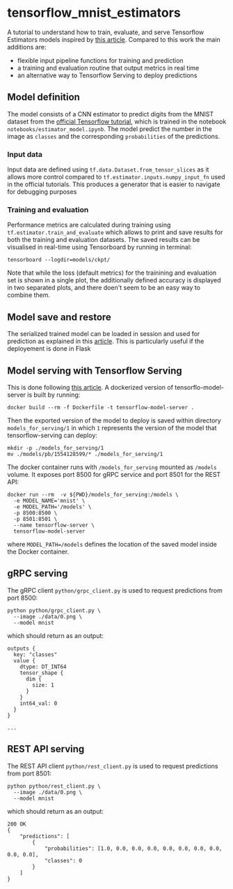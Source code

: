 # tensorflow_mnist_estimators
A tutorial to understand how to train, evaluate, and serve Tensorflow Estimators models inspired by [this article](https://medium.com/@yuu.ishikawa/serving-pre-modeled-and-custom-tensorflow-estimator-with-tensorflow-serving-12833b4be421). Compared to this work the main additions are:
- flexible input pipeline functions for training and prediction
- a training and evaluation routine that output metrics in real time
- an alternative way to Tensorflow Serving to deploy predictions

## Model definition
The model consists of a CNN estimator to predict digits from the MNIST dataset from the [official Tensorflow tutorial](https://www.tensorflow.org/tutorials/estimators/cnn), which is trained in the notebook `notebooks/estimator_model.ipynb`. The model predict the number in the image as `classes` and the corresponding `probabilities` of the predictions.

### Input data
Input data are defined using `tf.data.Dataset.from_tensor_slices` as it allows more control compared to `tf.estimator.inputs.numpy_input_fn` used in the official tutorials. This produces a generator that is easier to navigate for debugging purposes

### Training and evaluation 
Performance metrics are calculated during training using `tf.estimator.train_and_evaluate` which allows to print and save results for both the training and evaluation datasets. The saved results can be visualised in real-time using Tensorboard by running in terminal:
```
tensorboard --logdir=models/ckpt/
```
Note that while the loss (default metrics) for the trainining and evaluation set is shown in a single plot, the additionally defined accuracy is displayed in two separated plots, and there doen't seem to be an easy way to combine them.

## Model save and restore
The serialized trained model can be loaded in session and used for prediction as explained in this [article](https://guillaumegenthial.github.io/serving-tensorflow-estimator.html). This is particularly useful if the deployement is done in Flask

## Model serving with Tensorflow Serving
This is done following [this article](https://medium.com/@yuu.ishikawa/serving-pre-modeled-and-custom-tensorflow-estimator-with-tensorflow-serving-12833b4be421). 
A dockerized version of tensorflo-model-server is built by running:
```
docker build --rm -f Dockerfile -t tensorflow-model-server .
```
Then the exported version of the model to deploy is saved within directory `models_for_serving/1` in which `1` represents the version of the model that tensorflow-serving can deploy:
```
mkdir -p ./models_for_serving/1
mv ./models/pb/1554128599/* ./models_for_serving/1
```
The docker container runs with `/models_for_serving` mounted as `/models` volume. It exposes port 8500 for gRPC service and port 8501 for the REST API:
```
docker run --rm  -v ${PWD}/models_for_serving:/models \
  -e MODEL_NAME='mnist' \
  -e MODEL_PATH='/models' \
  -p 8500:8500 \ 
  -p 8501:8501 \ 
  --name tensorflow-server \
  tensorflow-model-server
```
where `MODEL_PATH=/models` defines the location of the saved model inside the Docker container.

## gRPC serving
The gRPC client `python/grpc_client.py` is used to request predictions from port 8500:
```
python python/grpc_client.py \
  --image ./data/0.png \
  --model mnist
```
which should return as an output:
```
outputs {
  key: "classes"
  value {
    dtype: DT_INT64
    tensor_shape {
      dim {
        size: 1
      }
    }
    int64_val: 0
  }
}

...

```

## REST API serving
The REST API client `python/rest_client.py` is used to request predictions from port 8501:
```
python python/rest_client.py \
  --image ./data/0.png \
  --model mnist
```
which should return as an output:
```
200 OK
{
    "predictions": [
        {
            "probabilities": [1.0, 0.0, 0.0, 0.0, 0.0, 0.0, 0.0, 0.0, 0.0, 0.0],
            "classes": 0
        }
    ]
}

```

